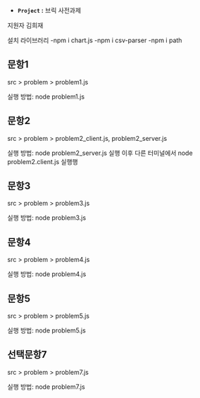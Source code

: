 
- **`Project` :** 브릭 사전과제

지원자 김희재 

설치 라이브러리 
-npm i chart.js
-npm i csv-parser
-npm i path


## 문항1
src > problem > problem1.js

실행 방법: node problem1.js

## 문항2
src > problem > problem2_client.js, problem2_server.js

실행 방법:  node problem2_server.js 실행 이후 다른 터미널에서 node problem2.client.js 실행행

## 문항3
src > problem > problem3.js

실행 방법: node problem3.js
  
## 문항4
src > problem > problem4.js

실행 방법: node problem4.js

## 문항5
src > problem > problem5.js

실행 방법: node problem5.js

## 선택문항7
src > problem > problem7.js

실행 방법: node problem7.js
